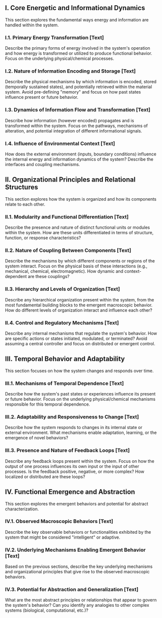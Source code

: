 ## I. Core Energetic and Informational Dynamics

This section explores the fundamental ways energy and information are handled within the system.

### I.1. Primary Energy Transformation [Text]
Describe the primary forms of energy involved in the system's operation and how energy is transformed or utilized to produce functional behavior. Focus on the underlying physical/chemical processes.

### I.2. Nature of Information Encoding and Storage [Text]
Describe the physical mechanisms by which information is encoded, stored (temporally sustained states), and potentially retrieved within the material system. Avoid pre-defining "memory" and focus on how past states influence present or future behavior.

### I.3. Dynamics of Information Flow and Transformation [Text]
Describe how information (however encoded) propagates and is transformed within the system. Focus on the pathways, mechanisms of alteration, and potential integration of different informational signals.

### I.4. Influence of Environmental Context [Text]
How does the external environment (inputs, boundary conditions) influence the internal energy and information dynamics of the system? Describe the interfaces and coupling mechanisms.

## II. Organizational Principles and Relational Structures

This section explores how the system is organized and how its components relate to each other.

### II.1. Modularity and Functional Differentiation [Text]
Describe the presence and nature of distinct functional units or modules within the system. How are these units differentiated in terms of structure, function, or response characteristics?

### II.2. Nature of Coupling Between Components [Text]
Describe the mechanisms by which different components or regions of the system interact. Focus on the physical basis of these interactions (e.g., mechanical, chemical, electromagnetic). How dynamic and context-dependent are these couplings?

### II.3. Hierarchy and Levels of Organization [Text]
Describe any hierarchical organization present within the system, from the most fundamental building blocks to the emergent macroscopic behavior. How do different levels of organization interact and influence each other?

### II.4. Control and Regulatory Mechanisms [Text]
Describe any internal mechanisms that regulate the system's behavior. How are specific actions or states initiated, modulated, or terminated? Avoid assuming a central controller and focus on distributed or emergent control.

## III. Temporal Behavior and Adaptability

This section focuses on how the system changes and responds over time.

### III.1. Mechanisms of Temporal Dependence [Text]
Describe how the system's past states or experiences influence its present or future behavior. Focus on the underlying physical/chemical mechanisms responsible for this temporal dependence.

### III.2. Adaptability and Responsiveness to Change [Text]
Describe how the system responds to changes in its internal state or external environment. What mechanisms enable adaptation, learning, or the emergence of novel behaviors?

### III.3. Presence and Nature of Feedback Loops [Text]
Describe any feedback loops present within the system. Focus on how the output of one process influences its own input or the input of other processes. Is the feedback positive, negative, or more complex? How localized or distributed are these loops?

## IV. Functional Emergence and Abstraction

This section explores the emergent behaviors and potential for abstract characterization.

### IV.1. Observed Macroscopic Behaviors [Text]
Describe the key observable behaviors or functionalities exhibited by the system that might be considered "intelligent" or adaptive.

### IV.2. Underlying Mechanisms Enabling Emergent Behavior [Text]
Based on the previous sections, describe the key underlying mechanisms and organizational principles that give rise to the observed macroscopic behaviors.

### IV.3. Potential for Abstraction and Generalization [Text]
What are the most abstract principles or relationships that appear to govern the system's behavior? Can you identify any analogies to other complex systems (biological, computational, etc.)?
